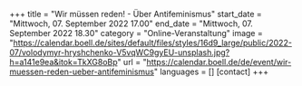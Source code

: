 +++
title = "Wir müssen reden! - Über Antifeminismus"
start_date = "Mittwoch, 07. September 2022 17.00"
end_date = "Mittwoch, 07. September 2022 18.30"
category = "Online-Veranstaltung"
image = "https://calendar.boell.de/sites/default/files/styles/16d9_large/public/2022-07/volodymyr-hryshchenko-V5vqWC9gyEU-unsplash.jpg?h=a141e9ea&itok=TkXG8oBp"
url = "https://calendar.boell.de/de/event/wir-muessen-reden-ueber-antifeminismus"
languages = []
[contact]
+++